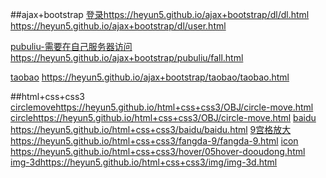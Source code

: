 ##ajax+bootstrap
[登录](https://heyun5.github.io/ajax+bootstrap/dl/dl.html)https://heyun5.github.io/ajax+bootstrap/dl/dl.html
https://heyun5.github.io/ajax+bootstrap/dl/user.html

[pubuliu-需要在自己服务器访问](https://heyun5.github.io/ajax+bootstrap/pubuliu/fall.html)https://heyun5.github.io/ajax+bootstrap/pubuliu/fall.html

[taobao](https://heyun5.github.io/ajax+bootstrap/taobao/taobao.html)
https://heyun5.github.io/ajax+bootstrap/taobao/taobao.html

##html+css+css3
[circlemove](https://heyun5.github.io/html+css+css3/OBJ/circle-move.html)https://heyun5.github.io/html+css+css3/OBJ/circle-move.html
[circle](https://heyun5.github.io/html+css+css3/OBJ/circle.html)https://heyun5.github.io/html+css+css3/OBJ/circle-move.html
[baidu](https://heyun5.github.io/html+css+css3/baidu/baidu.html)
https://heyun5.github.io/html+css+css3/baidu/baidu.html
[9宫格放大](https://heyun5.github.io/html+css+css3/fangda-9/fangda-9.html)https://heyun5.github.io/html+css+css3/fangda-9/fangda-9.html
[icon](https://heyun5.github.io/html+css+css3/hover/05hover-dooudong.html)
https://heyun5.github.io/html+css+css3/hover/05hover-dooudong.html
[img-3d](https://heyun5.github.io/html+css+css3/img/img-3d.html)https://heyun5.github.io/html+css+css3/img/img-3d.html
